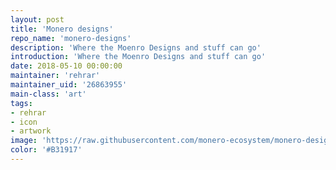 ```yaml
---
layout: post
title: 'Monero designs'
repo_name: 'monero-designs'
description: 'Where the Moenro Designs and stuff can go'
introduction: 'Where the Moenro Designs and stuff can go'
date: 2018-05-10 00:00:00
maintainer: 'rehrar'
maintainer_uid: '26863955'
main-class: 'art'
tags:
- rehrar
- icon
- artwork
image: 'https://raw.githubusercontent.com/monero-ecosystem/monero-designs/add-web-icons/icons/Untraceable/untraceable.png'
color: '#B31917'
---
```

